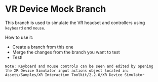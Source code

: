 # VR Device Mock Branch

This branch is used to simulate the VR headset and controllers using `keyboard` and `mouse`.

How to use it:
- Create a branch from this one
- Merge the changes from the branch you want to test
- Test!

`Note: Keyboard and mouse controls can be seen and edited by opening the XR Device Simulator input actions object located in:
Assets/Samples/XR Interaction Toolkit/2.2.0/XR Device Simulator`